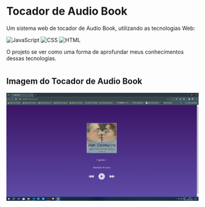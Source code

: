 # Tocador de Audio Book

Um sistema web de tocador de Audio Book, utilizando as tecnologias Web:

![JavaScript](https://cdn-icons-png.flaticon.com/128/3097/3097978.png)
![CSS](https://cdn-icons-png.flaticon.com/128/2786/2786979.png)
![HTML](https://cdn-icons-png.flaticon.com/128/2786/2786969.png)

O projeto se ver como uma forma de aprofundar meus conhecimentos dessas tecnologias.

#

## Imagem do Tocador de Audio Book

![alt text](image.png)
